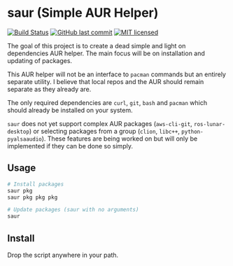 # saur (Simple AUR Helper)

[![Build Status](https://travis-ci.org/dylanaraps/saur.svg?branch=master)](https://travis-ci.org/dylanaraps/saur)
[![GitHub last commit](https://img.shields.io/github/last-commit/google/skia.svg)](https://github.com/dylanaraps/saur)
[![MIT licensed](https://img.shields.io/badge/license-MIT-blue.svg)](./LICENSE.md)

The goal of this project is to create a dead simple and light on dependencies AUR helper. The main focus will be on installation and updating of packages.

This AUR helper will not be an interface to `pacman` commands but an entirely separate utility. I believe that local repos and the AUR should remain separate as they already are.

The only required dependencies are `curl`, `git`, `bash` and `pacman` which should already be installed on your system.

`saur` does not yet support complex AUR packages (`aws-cli-git`, `ros-lunar-desktop`) or selecting packages from a group (`clion`, `libc++`, `python-pyalsaaudio`). These features are being worked on but will only be implemented if they can be done so simply.


## Usage

```sh
# Install packages
saur pkg
saur pkg pkg pkg

# Update packages (saur with no arguments)
saur
```

## Install

Drop the script anywhere in your path.
